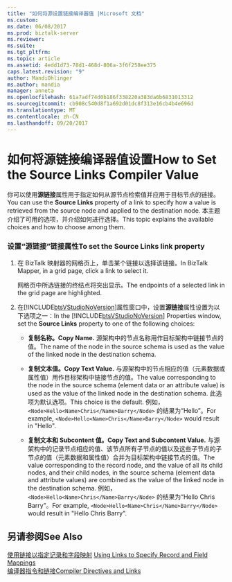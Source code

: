 ```yaml
---
title: "如何将源设置链接编译器值 |Microsoft 文档"
ms.custom: 
ms.date: 06/08/2017
ms.prod: biztalk-server
ms.reviewer: 
ms.suite: 
ms.tgt_pltfrm: 
ms.topic: article
ms.assetid: 4edd1d73-78d1-468d-806a-3f6f258ee375
caps.latest.revision: "9"
author: MandiOhlinger
ms.author: mandia
manager: anneta
ms.openlocfilehash: 61a7adf74d0b186f338220a383da6b6831013312
ms.sourcegitcommit: cb908c540d8f1a692d01dc8f313e16cb4b4e696d
ms.translationtype: MT
ms.contentlocale: zh-CN
ms.lasthandoff: 09/20/2017
---
```

# <a name="how-to-set-the-source-links-compiler-value"></a><span data-ttu-id="ff631-102">如何将源链接编译器值设置</span><span class="sxs-lookup"><span data-stu-id="ff631-102">How to Set the Source Links Compiler Value</span></span>
<span data-ttu-id="ff631-103">你可以使用**源链接**属性用于指定如何从源节点检索值并应用于目标节点的链接。</span><span class="sxs-lookup"><span data-stu-id="ff631-103">You can use the **Source Links** property of a link to specify how a value is retrieved from the source node and applied to the destination node.</span></span> <span data-ttu-id="ff631-104">本主题介绍了可用的选项，并介绍如何进行选择。</span><span class="sxs-lookup"><span data-stu-id="ff631-104">This topic explains the available choices and how to choose among them.</span></span>  
  
### <a name="to-set-the-source-links-link-property"></a><span data-ttu-id="ff631-105">设置“源链接”链接属性</span><span class="sxs-lookup"><span data-stu-id="ff631-105">To set the Source Links link property</span></span>  
  
1.  <span data-ttu-id="ff631-106">在 BizTalk 映射器的网格页上，单击某个链接以选择该链接。</span><span class="sxs-lookup"><span data-stu-id="ff631-106">In BizTalk Mapper, in a grid page, click a link to select it.</span></span>  
  
     <span data-ttu-id="ff631-107">网格页中所选链接的终结点将突出显示。</span><span class="sxs-lookup"><span data-stu-id="ff631-107">The endpoints of a selected link in the grid page are highlighted.</span></span>  
  
2.  <span data-ttu-id="ff631-108">在[!INCLUDE[btsVStudioNoVersion](../includes/btsvstudionoversion-md.md)]属性窗口中，设置**源链接**属性设置为以下选项之一：</span><span class="sxs-lookup"><span data-stu-id="ff631-108">In the [!INCLUDE[btsVStudioNoVersion](../includes/btsvstudionoversion-md.md)] Properties window, set the **Source Links** property to one of the following choices:</span></span>  
  
    -   <span data-ttu-id="ff631-109">**复制名称。**</span><span class="sxs-lookup"><span data-stu-id="ff631-109">**Copy Name.**</span></span> <span data-ttu-id="ff631-110">源架构中的节点名称用作目标架构中链接节点的值。</span><span class="sxs-lookup"><span data-stu-id="ff631-110">The name of the node in the source schema is used as the value of the linked node in the destination schema.</span></span>  
  
    -   <span data-ttu-id="ff631-111">**复制文本值。**</span><span class="sxs-lookup"><span data-stu-id="ff631-111">**Copy Text Value.**</span></span> <span data-ttu-id="ff631-112">与源架构中的节点相应的值（元素数据或属性值）用作目标架构中链接节点的值。</span><span class="sxs-lookup"><span data-stu-id="ff631-112">The value corresponding to the node in the source schema (element data or an attribute value) is used as the value of the linked node in the destination schema.</span></span> <span data-ttu-id="ff631-113">此选项为默认选项。</span><span class="sxs-lookup"><span data-stu-id="ff631-113">This choice is the default.</span></span> <span data-ttu-id="ff631-114">例如，`<Node>Hello<Name>Chris</Name>Barry</Node>` 的结果为“Hello”。</span><span class="sxs-lookup"><span data-stu-id="ff631-114">For example, `<Node>Hello<Name>Chris</Name>Barry</Node>` would result in "Hello".</span></span>  
  
    -   <span data-ttu-id="ff631-115">**复制文本和 Subcontent 值。**</span><span class="sxs-lookup"><span data-stu-id="ff631-115">**Copy Text and Subcontent Value.**</span></span> <span data-ttu-id="ff631-116">与源架构中的记录节点相应的值、该节点所有子节点的值以及这些子节点的子节点的值（元素数据和属性值）合并为目标架构中链接节点的值。</span><span class="sxs-lookup"><span data-stu-id="ff631-116">The value corresponding to the record node, and the value of all its child nodes, and their child nodes, in the source schema (element data and attribute values) are combined as the value of the linked node in the destination schema.</span></span> <span data-ttu-id="ff631-117">例如，`<Node>Hello<Name>Chris</Name>Barry</Node>` 的结果为“Hello Chris Barry”。</span><span class="sxs-lookup"><span data-stu-id="ff631-117">For example, `<Node>Hello<Name>Chris</Name>Barry</Node>` would result in "Hello Chris Barry".</span></span>  
  
## <a name="see-also"></a><span data-ttu-id="ff631-118">另请参阅</span><span class="sxs-lookup"><span data-stu-id="ff631-118">See Also</span></span>  
 <span data-ttu-id="ff631-119">[使用链接以指定记录和字段映射](../core/using-links-to-specify-record-and-field-mappings.md) </span><span class="sxs-lookup"><span data-stu-id="ff631-119">[Using Links to Specify Record and Field Mappings](../core/using-links-to-specify-record-and-field-mappings.md) </span></span>  
 [<span data-ttu-id="ff631-120">编译器指令和链接</span><span class="sxs-lookup"><span data-stu-id="ff631-120">Compiler Directives and Links</span></span>](../core/compiler-directives-and-links.md)